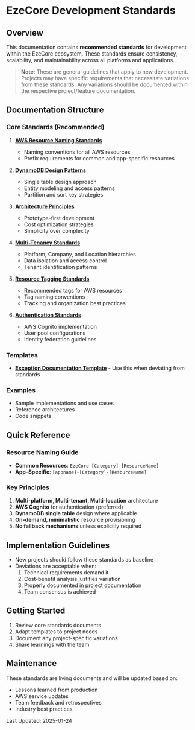 # EzeCore Development Standards

## Overview
This documentation contains **recommended standards** for development within the EzeCore ecosystem. These standards ensure consistency, scalability, and maintainability across all platforms and applications.

> **Note**: These are general guidelines that apply to new development. Projects may have specific requirements that necessitate variations from these standards. Any variations should be documented within the respective project/feature documentation.

## Documentation Structure

### Core Standards (Recommended)
1. **[AWS Resource Naming Standards](./standards/01-aws-naming-standards.md)**
   - Naming conventions for all AWS resources
   - Prefix requirements for common and app-specific resources

2. **[DynamoDB Design Patterns](./standards/02-dynamodb-patterns.md)**
   - Single table design approach
   - Entity modeling and access patterns
   - Partition and sort key strategies

3. **[Architecture Principles](./standards/03-architecture-principles.md)**
   - Prototype-first development
   - Cost optimization strategies
   - Simplicity over complexity

4. **[Multi-Tenancy Standards](./standards/04-multi-tenancy.md)**
   - Platform, Company, and Location hierarchies
   - Data isolation and access control
   - Tenant identification patterns

5. **[Resource Tagging Standards](./standards/05-tagging-standards.md)**
   - Recommended tags for AWS resources
   - Tag naming conventions
   - Tracking and organization best practices

6. **[Authentication Standards](./standards/06-authentication.md)**
   - AWS Cognito implementation
   - User pool configurations
   - Identity federation guidelines

### Templates
- **[Exception Documentation Template](./templates/exception-template.md)** - Use this when deviating from standards

### Examples
- Sample implementations and use cases
- Reference architectures
- Code snippets

## Quick Reference

### Resource Naming Guide
- **Common Resources**: `EzeCore-[Category]-[ResourceName]`
- **App-Specific**: `[appname]-[Category]-[ResourceName]`

### Key Principles
1. **Multi-platform, Multi-tenant, Multi-location** architecture
2. **AWS Cognito** for authentication (preferred)
3. **DynamoDB single table** design where applicable
4. **On-demand, minimalistic** resource provisioning
5. **No fallback mechanisms** unless explicitly required

## Implementation Guidelines
- New projects should follow these standards as baseline
- Deviations are acceptable when:
  1. Technical requirements demand it
  2. Cost-benefit analysis justifies variation
  3. Properly documented in project documentation
  4. Team consensus is achieved

## Getting Started
1. Review core standards documents
2. Adapt templates to project needs
3. Document any project-specific variations
4. Share learnings with the team

## Maintenance
These standards are living documents and will be updated based on:
- Lessons learned from production
- AWS service updates
- Team feedback and retrospectives
- Industry best practices

Last Updated: 2025-01-24